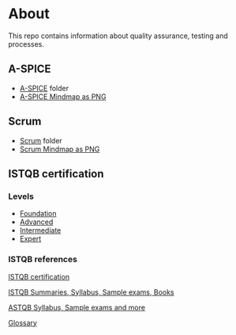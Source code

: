 # About

This repo contains information about quality assurance, testing and processes.

## A-SPICE

* [A-SPICE](aspice) folder
* [A-SPICE Mindmap as PNG](aspice/A-SPICE%20QA.png)

## Scrum

* [Scrum](scrum) folder
* [Scrum Mindmap as PNG](scrum/Scrum.png)

## ISTQB certification

### Levels
- [Foundation](istqb/foundation)
- [Advanced](istqb/advanced)
- [Intermediate](istqb/intermediate)
- [Expert](istqb/expert)

### ISTQB references

[ISTQB certification](http://www.istqb.org)

[ISTQB Summaries, Syllabus, Sample exams, Books](http://www.istqb.org/downloads.html)

[ASTQB Syllabus, Sample exams and more](https://www.astqb.org/get-certified/istqb-syllabi-the-istqb-software-tester-certification-body-of-knowledge/)

[Glossary](http://astqb.org/glossary/)
